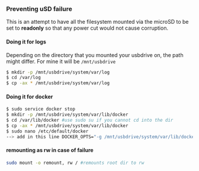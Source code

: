 ### Preventing uSD failure

This is an attempt to have all the filesystem mounted via the microSD to be set to **readonly** so that any power cut would not cause corruption.

#### Doing it for logs

Depending on the directory that you mounted your usbdrive on, the path might differ. For mine it will be `/mnt/usbdrive`

```sh
$ mkdir -p /mnt/usbdrive/system/var/log
$ cd /var/log
$ cp -ax * /mnt/usbdrive/system/var/log
```

#### Doing it for docker

```sh
$ sudo service docker stop
$ mkdir -p /mnt/usbdrive/system/var/lib/docker
$ cd /var/lib/docker #use sudo su if you cannot cd into the dir
$ cp -ax * /mnt/usbdrive/system/var/lib/docker
$ sudo nano /etc/default/docker
--> add in this line DOCKER_OPTS="-g /mnt/usbdrive/system/var/lib/docker"
```

#### remounting as rw in case of failure

```sh
sudo mount -o remount, rw / #remounts root dir to rw	
```
